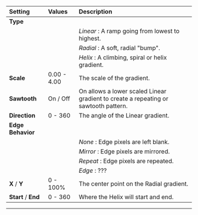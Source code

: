| Setting              | Values      | Description                                                                         |
| :------------------- | :---------- | :---------------------------------------------------------------------------------- |
| **Type**             |             |
|                      |             | *Linear* : A ramp going from lowest to highest.                                     |
|                      |             | *Radial* : A soft, radial "bump".                                                   |
|                      |             | *Helix* : A climbing, spiral or helix gradient.                                     |
| **Scale**            | 0.00 - 4.00 | The scale of the gradient.                                                          |
| **Sawtooth**         | On / Off    | On allows a lower scaled Linear gradient to create a repeating or sawtooth pattern. |
| **Direction**        | 0 - 360     | The angle of the Linear gradient.                                                   |
| **Edge Behavior**    |             |
|                      |             | *None* : Edge pixels are left blank.                                                |
|                      |             | *Mirror* : Edge pixels are mirrored.                                                |
|                      |             | *Repeat* : Edge pixels are repeated.                                                |
|                      |             | *Edge* : ???                                                                        |
| **X** / **Y**        | 0 - 100%    | The center point on the Radial gradient.                                            |
| **Start** /  **End** | 0 - 360     | Where the Helix will start and end.                                                 |




***

<!--examples-->
